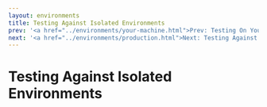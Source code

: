 ```yaml
---
layout: environments
title: Testing Against Isolated Environments
prev: '<a href="../environments/your-machine.html">Prev: Testing On Your Machine</a>'
next: '<a href="../environments/production.html">Next: Testing Against Production</a>'
---
```


# Testing Against Isolated Environments